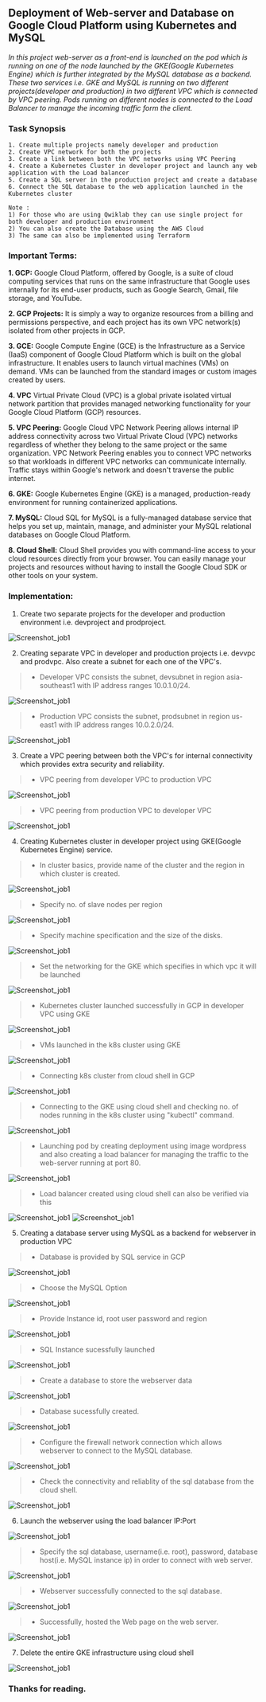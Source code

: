 ## Deployment of Web-server and Database on Google Cloud Platform using Kubernetes and MySQL
*In this project web-server as a front-end is launched on the pod which is running on one of the node launched by the GKE(Google Kubernetes Engine) which is further integrated by the MySQL database as a backend. These two services i.e. GKE and MySQL is running on two different projects(developer and production) in two different VPC which is connected by VPC peering. Pods running on different nodes is connected to the Load Balancer to manage the incoming traffic form the client.*

### Task Synopsis
```
1. Create multiple projects namely developer and production
2. Create VPC network for both the projects
3. Create a link between both the VPC networks using VPC Peering
4. Create a Kubernetes Cluster in developer project and launch any web  application with the Load balancer
5. Create a SQL server in the production project and create a database
6. Connect the SQL database to the web application launched in the Kubernetes cluster

Note :
1) For those who are using Qwiklab they can use single project for both developer and production environment
2) You can also create the Database using the AWS Cloud
3) The same can also be implemented using Terraform
```

### Important Terms:
**1. GCP:** Google Cloud Platform, offered by Google, is a suite of cloud computing services that runs on the same infrastructure that Google uses internally for its end-user products, such as Google Search, Gmail, file storage, and YouTube.

**2. GCP Projects:** It is simply a way to organize resources from a billing and permissions perspective, and each project has its own VPC network(s) isolated from other projects in GCP.

**3. GCE:** Google Compute Engine (GCE) is the Infrastructure as a Service (IaaS) component of Google Cloud Platform which is built on the global infrastructure. It enables users to launch virtual machines (VMs) on demand. VMs can be launched from the standard images or custom images created by users.

**4. VPC** Virtual Private Cloud (VPC) is a global private isolated virtual network partition that provides managed networking functionality for your Google Cloud Platform (GCP) resources.

**5. VPC Peering:** Google Cloud VPC Network Peering allows internal IP address connectivity across two Virtual Private Cloud (VPC) networks regardless of whether they belong to the same project or the same organization. VPC Network Peering enables you to connect VPC networks so that workloads in different VPC networks can communicate internally. Traffic stays within Google's network and doesn't traverse the public internet.

**6. GKE:** Google Kubernetes Engine (GKE) is a managed, production-ready environment for running containerized applications.

**7. MySQL:** Cloud SQL for MySQL is a fully-managed database service that helps you set up, maintain, manage, and administer your MySQL relational databases on Google Cloud Platform.

**8. Cloud Shell:** Cloud Shell provides you with command-line access to your cloud resources directly from your browser. You can easily manage your projects and resources without having to install the Google Cloud SDK or other tools on your system.

### Implementation:
1. Create two separate projects for the developer and production environment i.e. devproject and prodproject.

![Screenshot_job1](images/projects.png)

2. Creating separate VPC in developer and production projects i.e. devvpc and prodvpc. Also create a subnet for each one of the VPC's.
> - Developer VPC consists the subnet, devsubnet in region asia-southeast1 with IP address ranges 10.0.1.0/24.

![Screenshot_job1](images/vpcdev.png)

> - Production VPC consists the subnet, prodsubnet in region us-east1 with IP address ranges 10.0.2.0/24.

![Screenshot_job1](images/vpcprod.png)

3. Create a VPC peering between both the VPC's for internal connectivity which provides extra security and reliability.
> - VPC peering from developer VPC to production VPC

![Screenshot_job1](images/devpeering.png)

> - VPC peering from production VPC to developer VPC

![Screenshot_job1](images/prodpeering.png)

4. Creating Kubernetes cluster in developer project using GKE(Google Kubernetes Engine) service.
> - In cluster basics, provide name of the cluster and the region in which cluster is created.

![Screenshot_job1](images/gpc-cluster.png)

> - Specify no. of slave nodes per region

![Screenshot_job1](images/gpc-pool.png)

> - Specify machine specification and the size of the disks.

![Screenshot_job1](images/gpc-node.png)

> - Set the networking for the GKE which specifies in which vpc it will be launched

![Screenshot_job1](images/cluster-network.png)

> - Kubernetes cluster launched successfully in GCP in developer VPC using GKE

![Screenshot_job1](images/cluster1.png)

> - VMs launched in the k8s cluster using GKE

![Screenshot_job1](images/vms.png)

> - Connecting k8s cluster from cloud shell in GCP

![Screenshot_job1](images/cluster2.png)

> - Connecting to the GKE using cloud shell and checking no. of nodes running in the k8s cluster using "kubectl" command.

![Screenshot_job1](images/ksnode.png)

> - Launching pod by creating deployment using image wordpress and also creating a load balancer for managing the traffic to the web-server running at port 80.

![Screenshot_job1](images/kspod.png)

> - Load balancer created using cloud shell can also be verified via this

![Screenshot_job1](images/kslb.png)
![Screenshot_job1](images/kslb1.png)

5. Creating a database server using MySQL as a backend for webserver in production VPC
> - Database is provided by SQL service in GCP

![Screenshot_job1](images/sql1.png)

> - Choose the MySQL Option

![Screenshot_job1](images/sql2.png)

> - Provide Instance id, root user password and region

![Screenshot_job1](images/sql3.png)

> - SQL Instance sucessfully launched

![Screenshot_job1](images/sql4.png)

> - Create a database to store the webserver data

![Screenshot_job1](images/sql5.png)

> - Database sucessfully created.

![Screenshot_job1](images/sql6.png)

> - Configure the firewall network connection which allows webserver to connect to the MySQL database.

![Screenshot_job1](images/sql-firewall.png)

> - Check the connectivity and reliablity of the sql database from the cloud shell.

![Screenshot_job1](images/sql-out.png)

6. Launch the webserver using the load balancer IP:Port

![Screenshot_job1](images/wp1.png)

> - Specify the sql database, username(i.e. root), password, database host(i.e. MySQL instance ip) in order to connect with web server.

![Screenshot_job1](images/wp2.png)

> - Webserver successfully connected to the sql database.

![Screenshot_job1](images/wp3.png)

> - Successfully, hosted the Web page on the web server.

![Screenshot_job1](images/wp4.png)

7. Delete the entire GKE infrastructure using cloud shell

![Screenshot_job1](images/ksdelete.png)

### Thanks for reading.
